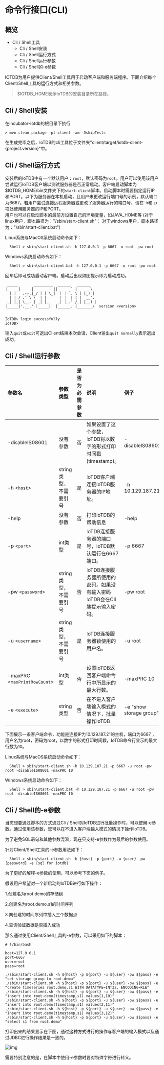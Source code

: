 <!--

    Licensed to the Apache Software Foundation (ASF) under one
    or more contributor license agreements.  See the NOTICE file
    distributed with this work for additional information
    regarding copyright ownership.  The ASF licenses this file
    to you under the Apache License, Version 2.0 (the
    "License"); you may not use this file except in compliance
    with the License.  You may obtain a copy of the License at
    
        http://www.apache.org/licenses/LICENSE-2.0
    
    Unless required by applicable law or agreed to in writing,
    software distributed under the License is distributed on an
    "AS IS" BASIS, WITHOUT WARRANTIES OR CONDITIONS OF ANY
    KIND, either express or implied.  See the License for the
    specific language governing permissions and limitations
    under the License.

-->

<!-- TOC -->

# 命令行接口(CLI)

## 概览

- Cli / Shell工具
  - Cli / Shell安装
  - Cli / Shell运行方式
  - Cli / Shell运行参数
  - Cli / Shell的-e参数

<!-- /TOC -->

IOTDB为用户提供Client/Shell工具用于启动客户端和服务端程序。下面介绍每个Client/Shell工具的运行方式和相关参数。
> \$IOTDB\_HOME表示IoTDB的安装目录所在路径。

## Cli / Shell安装
在incubator-iotdb的根目录下执行

```
> mvn clean package -pl client -am -DskipTests
```

在生成完毕之后，IoTDB的cli工具位于文件夹"client/target/iotdb-client-{project.version}"中。

## Cli  / Shell运行方式
安装后的IoTDB中有一个默认用户：`root`，默认密码为`root`。用户可以使用该用户尝试运行IoTDB客户端以测试服务器是否正常启动。客户端启动脚本为$IOTDB_HOME/bin文件夹下的`start-client`脚本。启动脚本时需要指定运行IP和PORT。以下为服务器在本机启动，且用户未更改运行端口号的示例，默认端口为6667。若用户尝试连接远程服务器或更改了服务器运行的端口号，请在-h和-p项处使用服务器的IP和PORT。</br>
用户也可以在启动脚本的最前方设置自己的环境变量，如JAVA_HOME等 (对于linux用户，脚本路径为："/sbin/start-client.sh"； 对于windows用户，脚本路径为："/sbin/start-client.bat")



Linux系统与MacOS系统启动命令如下：

```
  Shell > sbin/start-client.sh -h 127.0.0.1 -p 6667 -u root -pw root
```
Windows系统启动命令如下：

```
  Shell > sbin\start-client.bat -h 127.0.0.1 -p 6667 -u root -pw root
```
回车后即可成功启动客户端。启动后出现如图提示即为启动成功。
```
 _____       _________  ______   ______
|_   _|     |  _   _  ||_   _ `.|_   _ \
  | |   .--.|_/ | | \_|  | | `. \ | |_) |
  | | / .'`\ \  | |      | |  | | |  __'.
 _| |_| \__. | _| |_    _| |_.' /_| |__) |
|_____|'.__.' |_____|  |______.'|_______/  version <version>


IoTDB> login successfully
IoTDB>
```
输入`quit`或`exit`可退出Client结束本次会话，Client输出`quit normally`表示退出成功。

## Cli / Shell运行参数

|参数名|参数类型|是否为必需参数| 说明| 例子 |
|:---|:---|:---|:---|:---|
|-disableIS08601 |没有参数 | 否 |如果设置了这个参数，IoTDB将以数字的形式打印时间戳(timestamp)。|-disableIS08601|
|-h <`host`> |string类型，不需要引号|是|IoTDB客户端连接IoTDB服务器的IP地址。|-h 10.129.187.21|
|-help|没有参数|否|打印IoTDB的帮助信息|-help|
|-p <`port`>|int类型|是|IoTDB连接服务器的端口号，IoTDB默认运行在6667端口。|-p 6667|
|-pw <`password`>|string类型，不需要引号|否|IoTDB连接服务器所使用的密码。如果没有输入密码IoTDB会在Cli端提示输入密码。|-pw root|
|-u <`username`>|string类型，不需要引号|是|IoTDB连接服务器锁使用的用户名。|-u root|
|-maxPRC <`maxPrintRowCount`>|int类型|否|设置IoTDB返回客户端命令行中所显示的最大行数。|-maxPRC 10|
|-e <`execute`> |string类型|否|在不进入客户端输入模式的情况下，批量操作IoTDB|-e "show storage group"|


下面展示一条客户端命令，功能是连接IP为10.129.187.21的主机，端口为6667 ，用户名为root，密码为root，以数字的形式打印时间戳，IoTDB命令行显示的最大行数为10。

Linux系统与MacOS系统启动命令如下：

```
  Shell > sbin/start-client.sh -h 10.129.187.21 -p 6667 -u root -pw root -disableIS08601 -maxPRC 10
```
Windows系统启动命令如下：

```
  Shell > sbin\start-client.bat -h 10.129.187.21 -p 6667 -u root -pw root -disableIS08601 -maxPRC 10
```
## Cli / Shell的-e参数
当您想要通过脚本的方式通过Cli / Shell对IoTDB进行批量操作时，可以使用-e参数。通过使用该参数，您可以在不进入客户端输入模式的情况下操作IoTDB。

为了避免SQL语句和其他参数混淆，现在只支持-e参数作为最后的参数使用。

针对Client/Shell工具的-e参数用法如下：

```
  Shell > sbin/start-client.sh -h {host} -p {port} -u {user} -pw {password} -e {sql for iotdb}
```

为了更好的解释-e参数的使用，可以参考下面的例子。

假设用户希望对一个新启动的IoTDB进行如下操作：

1.创建名为root.demo的存储组

2.创建名为root.demo.s1的时间序列

3.向创建的时间序列中插入三个数据点

4.查询验证数据是否插入成功

那么通过使用Client/Shell工具的-e参数，可以采用如下的脚本：

```
# !/bin/bash

host=127.0.0.1
port=6667
user=root
pass=root

./sbin/start-client.sh -h ${host} -p ${port} -u ${user} -pw ${pass} -e "set storage group to root.demo"
./sbin/start-client.sh -h ${host} -p ${port} -u ${user} -pw ${pass} -e "create timeseries root.demo.s1 WITH DATATYPE=INT32, ENCODING=RLE"
./sbin/start-client.sh -h ${host} -p ${port} -u ${user} -pw ${pass} -e "insert into root.demo(timestamp,s1) values(1,10)"
./sbin/start-client.sh -h ${host} -p ${port} -u ${user} -pw ${pass} -e "insert into root.demo(timestamp,s1) values(2,11)"
./sbin/start-client.sh -h ${host} -p ${port} -u ${user} -pw ${pass} -e "insert into root.demo(timestamp,s1) values(3,12)"
./sbin/start-client.sh -h ${host} -p ${port} -u ${user} -pw ${pass} -e "select s1 from root.demo"
```

打印出来的结果显示在下图，通过这种方式进行的操作与客户端的输入模式以及通过JDBC进行操作结果是一致的。

![img](https://issues.apache.org/jira/secure/attachment/12976042/12976042_image-2019-07-27-15-47-12-045.png)

需要特别注意的是，在脚本中使用-e参数时要对特殊字符进行转义。